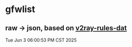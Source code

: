 # gfwlist
## raw -> json, based on [v2ray-rules-dat](https://github.com/Loyalsoldier/v2ray-rules-dat)
Tue Jun  3 06:00:53 PM CST 2025

